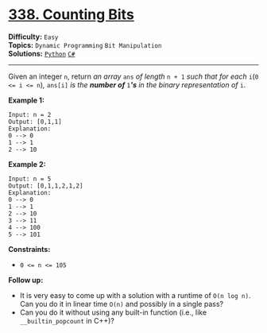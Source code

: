 # [338. Counting Bits](https://leetcode.com/problems/counting-bits/)

**Difficulty:** `Easy`  
**Topics:** `Dynamic Programming` `Bit Manipulation`  
**Solutions:** [`Python`](../../src/python/challenges/problems/counting_bits_test.py) [`C#`](../../src/csharp/challenges/Problems/CountingBits.cs)  

---

Given an integer `n`, return *an array* `ans` *of length* `n + 1` *such that for each* `i`(`0 <= i <= n`)*,* `ans[i]` *is the **number of*** `1`***'s** in the binary representation of* `i`.

**Example 1:**

```
Input: n = 2
Output: [0,1,1]
Explanation:
0 --> 0
1 --> 1
2 --> 10
```

**Example 2:**

```
Input: n = 5
Output: [0,1,1,2,1,2]
Explanation:
0 --> 0
1 --> 1
2 --> 10
3 --> 11
4 --> 100
5 --> 101
```

**Constraints:**

* `0 <= n <= 105`

**Follow up:**

* It is very easy to come up with a solution with a runtime of `O(n log n)`. Can you do it in linear time `O(n)` and possibly in a single pass?
* Can you do it without using any built-in function (i.e., like `__builtin_popcount` in C++)?